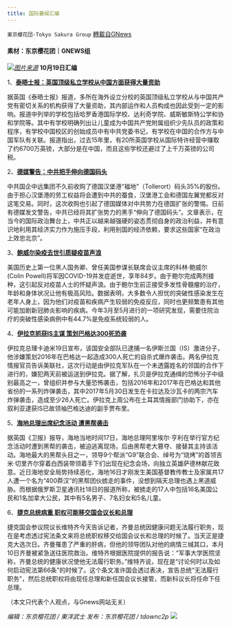 ```yaml
---
title: 国际要闻汇编
---
```

`東京櫻花団-Tokyo Sakura Group` [轉載自GNews](https://gnews.org/zh-hans/1604331/)

#### 素材：东京樱花团｜GNEWS组
![](https://assets.gnews.org/wp-content/uploads/2021/10/pasted-image-0-12.png)[*图片来源*](https://m1.aboluowang.com/uploadfile/2021/1019/20211019105847778.jpg)
**10月19日汇编**

1、[**泰晤士报：英国顶级私立学校从中国方面获得大量资助**](https://www.aboluowang.com/2021/1019/1661173.html)

据英国《泰晤士报》报道，多所在海外设立分校的英国顶级私立学校从与中国共产党有密切关系的机构获得了大量资助，其内部运作和人员构成也因此受到一定的影响。报道中列举的学校包括哈罗香港国际学校、达利奇学院、威斯敏斯特公学和协和学院等。其中有学校明确列出让儿童成为中国共产党附属组织少先队员的政策和程序，有学校中国校区的创始成员中有中共党委书记，有学校在中国的合作方与中国军队有关联。报道指出，过去15年里，有20所英国学校从国际特许经营中赚取了约6700万英镑，大部分是在中国，而且这些学校还避过了上千万英镑的公司税。

2、[**德媒警告：中共把手伸向德国码头**](https://www.aboluowang.com/2021/1019/1661331.html)

中共国企中远集团不久前收购了德国汉堡港“福地”（Tollerort）码头35%的股份。由于担心汉堡港的劳工权益将会遭到中共的蚕食，汉堡港工会和德国左翼党都反对这笔交易。同时，这次收购也引起了德国媒体对中共势力在德国扩张的警惕。日前有德媒发文警告，中共已经将其扩张势力的黑手“伸向了德国码头”。文章表示，在当今的国际政治舞台上，中共正以越来越强硬的姿态贯彻自身的政治利益，并有意识地利用其经济实力作为施压手段，利用别国的经济依赖，要求这些国家“在政治上效忠北京”。

3、[**鲍威尔染疫去世引质疑疫苗声浪**](https://www.aboluowang.com/2021/1019/1661335.html)

美国历史上第一位黑人国务卿、曾任美国参谋长联席会议主席的科林·鲍威尔(Colin Powell)将军因COVID-19并发症逝世，享年84岁。由于鲍尔完成两剂接种，这引起反对疫苗人士的怀疑声浪。由于鲍尔生前正接受多发性骨髓瘤的治疗，年龄和身体状况让他有极高风险。数据表明，大多数令人担忧的突破性感染发生在老年人身上，因为他们对疫苗和疾病产生较弱的免疫反应，同时也更频繁患有其他可能加剧新冠肺炎影响的疾病。今年3月至5月进行的一项研究发现，需要住院治疗的突破性感染病例中有44.7%是免疫系统较弱的人。

4、[**伊拉克抓获IS主谋 策划巴格达300死恐袭**](https://www.aboluowang.com/2021/1019/1661370.html)

伊拉克总理卡迪米19日宣布，该国安全部队已逮捕一名伊斯兰国（IS）激进分子，他涉嫌策划2016年在巴格达一起造成300人死亡的自杀式爆炸袭击。两名伊拉克情报官员告诉美联社，这次行动是由伊拉克军队在一个未透露姓名的邻国的合作下进行的，嫌犯两天前被运送到伊拉克。据了解，扎贝是伊拉克通缉的恐怖分子中级别最高之一，曾组织并参与大量恐怖袭击，包括2016年和2017年在巴格达和其他省份的一系列炸弹袭击，其中2017年5月30日发生在卡拉达及沙瓦卡的两宗汽车炸弹袭击，造成至少26人死亡。伊拉克上周公布在土耳其情报部门协助下，亦在叙利亚逮获IS已故领袖巴格达迪的副手贾布里。

5、[**海地总理出席纪念活动 遭黑帮袭击**](https://www.aboluowang.com/2021/1019/1661359.html)

据英国《卫报》报导，海地当地时间17日，海地总理阿里埃尔·亨利在举行官方纪念活动时遭到黑帮的袭击，被迫逃离现场，后由黑帮老大篡夺、接替其主持该活动。海地最大的黑帮头目之一，领导9个帮派“G9”联合会、绰号为“烧烤”的首领吉米·切里齐尔穿着白西装带领着手下们出现在纪念会场，向独立英雄萨德林献花致意。近日海地安全局势持续恶化，海地16日才刚发生美国基督教传教士及家属共17人遭一个名为“400莽汉”的黑帮团伙掳走的事件，没想到隔天总理也遇上黑道威胁。而根据俄罗斯卫星通讯社18日的报道所称，被掳走的17人中包括16名美国公民和1名加拿大公民，其中有5名男子、7名妇女和5名儿童。

6、[**捷克总统病重 职权可能移交国会议长和总理**](https://www.aboluowang.com/2021/1019/1661404.html)

捷克国会参议院议长维特齐今天告诉记者，齐曼总统因健康问题无法履行职务，现在是考虑透过宪法条文来将总统职权移交给国会议长和总理的时候了。当天正是捷克大选次日。齐曼罹患了严重的肝病，但他的领导团队对他的病情三缄其口，本月10日齐曼被紧急送往医院救治。维特齐根据医院提供的报告说：“军事大学医院坚称，齐曼总统的健康状况使他无法履行职务。”维特齐说，现在是“讨论何时以及如何启动宪法第66条”的时候了。这个条文准许国会透过表决，宣告总统“无法履行职务”，然后总统职权将由现任总理和新任国会议长接管，而新科议长将任命下任总理。

（本文只代表个人观点，与Gnews网站无关）

*编辑：东京樱花团 / 東洋武士*
*发布：东京樱花团 / tdownc2p*
![](https://assets.gnews.org/wp-content/uploads/2021/08/image0-1-36.jpg)
